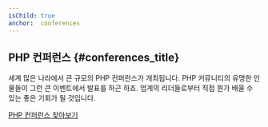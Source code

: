 ```yaml
---
isChild: true
anchor:  conferences
---
```


## PHP 컨퍼런스 {#conferences_title}

세계 많은 나라에서 큰 규모의 PHP 컨퍼런스가 개최됩니다. PHP 커뮤니티의 유명한 인물들이 그런 큰 이벤트에서 발표를 하곤
하죠. 업계의 리더들로부터 직접 뭔가 배울 수 있는 좋은 기회가 될 것입니다.

[PHP 컨퍼런스 찾아보기][php-conf]


[php-conf]: http://php.net/conferences/index.php
